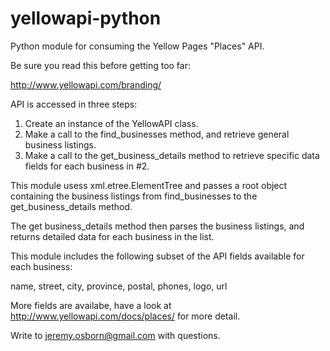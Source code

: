 yellowapi-python
================

Python module for consuming the Yellow Pages "Places" API.

Be sure you read this before getting too far:

http://www.yellowapi.com/branding/

API is accessed in three steps:

1. Create an instance of the YellowAPI class.
2. Make a call to the find_businesses method, and retrieve general business listings.
3. Make a call to the get_business_details method to retrieve specific data fields for each business in #2.

This module usess xml.etree.ElementTree and passes a root object containing the business listings from find_businesses to the get_business_details method. 

The get business_details method then parses the business listings, and returns detailed data for each business in the list.

This module includes the following subset of the API fields available for each business: 

name, street, city, province, postal, phones, logo, url

More fields are availabe, have a look at http://www.yellowapi.com/docs/places/ for more detail.

Write to jeremy.osborn@gmail.com with questions.

